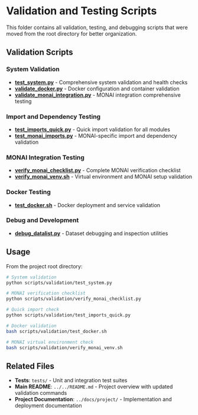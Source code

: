 # Validation and Testing Scripts

This folder contains all validation, testing, and debugging scripts that were moved from the root directory for better organization.

## Validation Scripts

### System Validation
- **[test_system.py](test_system.py)** - Comprehensive system validation and health checks
- **[validate_docker.py](validate_docker.py)** - Docker configuration and container validation
- **[validate_monai_integration.py](validate_monai_integration.py)** - MONAI integration comprehensive testing

### Import and Dependency Testing
- **[test_imports_quick.py](test_imports_quick.py)** - Quick import validation for all modules
- **[test_monai_imports.py](test_monai_imports.py)** - MONAI-specific import and dependency validation

### MONAI Integration Testing
- **[verify_monai_checklist.py](verify_monai_checklist.py)** - Complete MONAI verification checklist
- **[verify_monai_venv.sh](verify_monai_venv.sh)** - Virtual environment and MONAI setup validation

### Docker Testing
- **[test_docker.sh](test_docker.sh)** - Docker deployment and service validation

### Debug and Development
- **[debug_datalist.py](debug_datalist.py)** - Dataset debugging and inspection utilities

## Usage

From the project root directory:

```bash
# System validation
python scripts/validation/test_system.py

# MONAI verification checklist
python scripts/validation/verify_monai_checklist.py

# Quick import check
python scripts/validation/test_imports_quick.py

# Docker validation
bash scripts/validation/test_docker.sh

# MONAI virtual environment check
bash scripts/validation/verify_monai_venv.sh
```

## Related Files

- **Tests**: `tests/` - Unit and integration test suites
- **Main README**: `../../README.md` - Project overview with updated validation commands
- **Project Documentation**: `../docs/project/` - Implementation and deployment documentation
